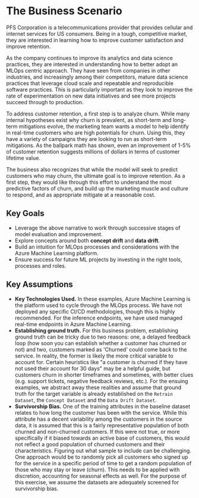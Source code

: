 # The Business Scenario
PFS Corporation is a telecommunications provider that provides cellular and internet services for US
consumers. Being in a tough, competitive market, they are interested in learning how to improve customer
satisfaction and improve retention. 

As the company continues to improve its analytics and data science practices, they are interested in
understanding how to better adopt an MLOps centric approach. They have seen from companies in other
industries, and increasingly among their competitors, mature data science practices that leverage cloud scale
and repeatable and reproducible software practices. This is particularly important as they look to improve the
rate of experimentation on new data initiatives and see more projects succeed through to production.

To address customer retention, a first step is to analyze churn. While many internal hypotheses exist why
churn is prevalent, as short-term and long-term mitigations evolve, the marketing team wants a model to help
identify in real-time customers who are high potentials for churn. Using this, they have a variety of
campaigns they are looking to run as short-term mitigations. As the ballpark math has shown, even an
improvement of 1-5% of customer retention suggests millions of dollars in terms of customer lifetime value.

The business also recognizes that while the model will seek to predict customers who may churn, the ultimate
goal is to improve retention. As a first step, they would like through this effort to understand the most
predictive factors of churn, and build up the marketing muscle and culture to respond, and as appropriate
mitigate at a reasonable cost.

## Key Goals
- Leverage the above narrative to work through successive stages of model evaluation and improvement.
- Explore concepts around both **concept drift** and **data drift**.
- Build an intuition for MLOps processes and considerations with the Azure Machine Learning platform.
- Ensure success for future ML projects by investing in the right tools, processes and roles.

## Key Assumptions
- **Key Technologies Used.** In these examples, Azure Machine Learning is the platform used to cycle through
  the MLOps process. We have not deployed any specific CI/CD methodologies, though this is highly recommended.
  For the inference endpoints, we have used managed real-time endpoints in Azure Machine Learning.
- **Establishing ground truth.** For this business problem, establishing ground truth can be tricky due to
  two reasons: one, a delayed feedback loop (how soon you can establish whether a customer has churned or not)
  and two, customers marked as 'Churned' could come back to the service. In reality, the former is likely the
  more critical variable to account for. Certain heuristics like "a customer is churned if they have not used
  their account for 30 days" may be a helpful guide, but customers churn in shorter timeframes and sometimes,
  with better clues (e.g. support tickets, negative feedback reviews, etc.). For the ensuing
  examples, we abstract away these realities and assume that ground truth for the target variable is already
  established on the `Retrain Dataset`, the `Concept Dataset` and the `Data Drift Dataset`.
- **Survivorship Bias.** One of the training attributes in the baseline dataset relates to how long the
  customer has been with the service. While this attribute has a decent variability among the customers in the
  source data, it is assumed that this is a fairly representative population of both churned and non-churned
  customers. If this were not true, or more specifically if it biased towards an active base of customers,
  this would not reflect a good population of churned customers and their characteristics. Figuring out what
  sample to include can be challenging. One approach would be to randomly pick all customers who signed up for
  the service in a specific period of time to get a random population of those who may stay or leave (churn).
  This needs to be applied with discretion, accounting for seasonal effects as well. For the purpose of this
  exercise, we assume the datasets are adequately screened for survivorship bias.
